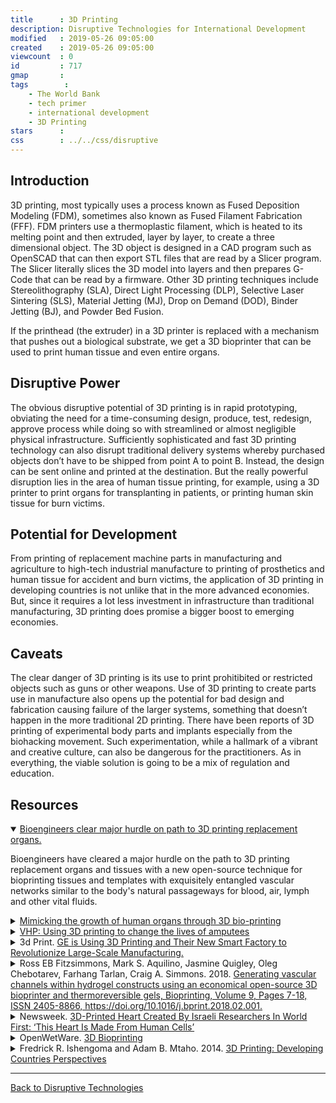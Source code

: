 ```yaml
---
title      : 3D Printing
description: Disruptive Technologies for International Development
modified   : 2019-05-26 09:05:00
created    : 2019-05-26 09:05:00
viewcount  : 0
id         : 717
gmap       : 
tags        :
    - The World Bank
    - tech primer
    - international development
    - 3D Printing
stars      : 
css        : ../../css/disruptive
---
```


## Introduction

3D printing, most typically uses a process known as Fused Deposition Modeling (FDM), sometimes also known as Fused Filament Fabrication (FFF). FDM printers use a thermoplastic filament, which is heated to its melting point and then extruded, layer by layer, to create a three dimensional object. The 3D object is designed in a CAD program such as OpenSCAD that can then export STL files that are read by a Slicer program. The Slicer literally slices the 3D model into layers and then prepares G-Code that can be read by a firmware. Other 3D printing techniques include Stereolithography (SLA), Direct Light Processing (DLP), Selective Laser Sintering (SLS), Material Jetting (MJ), Drop on Demand (DOD), Binder Jetting (BJ), and Powder Bed Fusion.

If the printhead (the extruder) in a 3D printer is replaced with a mechanism that pushes out a biological substrate, we get a 3D bioprinter that can be used to print human tissue and even entire organs.

## Disruptive Power

The obvious disruptive potential of 3D printing is in rapid prototyping, obviating the need for a time-consuming design, produce, test, redesign, approve process while doing so with streamlined or almost negligible physical infrastructure. Sufficiently sophisticated and fast 3D printing technology can also disrupt traditional delivery systems whereby purchased objects don’t have to be shipped from point A to point B. Instead, the design can be sent online and printed at the destination. But the really powerful disruption lies in the area of human tissue printing, for example, using a 3D printer to print organs for transplanting in patients, or printing human skin tissue for burn victims.

## Potential for Development

From printing of replacement machine parts in manufacturing and agriculture to high-tech industrial manufacture to printing of prosthetics and human tissue for accident and burn victims, the application of 3D printing in developing countries is not unlike that in the more advanced economies. But, since it requires a lot less investment in infrastructure than traditional manufacturing, 3D printing does promise a bigger boost to emerging economies.

## Caveats

The clear danger of 3D printing is its use to print prohitibited or restricted objects such as guns or other weapons. Use of 3D printing to create parts use in manufacture also opens up the potential for bad design and fabrication causing failure of the larger systems, something that doesn’t happen in the more traditional 2D printing. There have been reports of 3D printing of experimental body parts and implants especially from the biohacking movement. Such experimentation, while a hallmark of a vibrant and creative culture, can also be dangerous for the practitioners. As in everything, the viable solution is going to be a mix of regulation and education.

## Resources

<details class="video" open>
    <summary><a href="https://www.youtube.com/watch?v=GqJYMgAcc0Q" target="_blank">Bioengineers clear major hurdle on path to 3D printing replacement organs.</a></summary>
    <p>Bioengineers have cleared a major hurdle on the path to 3D printing replacement organs and tissues with a new open-source technique for bioprinting tissues and templates with exquisitely entangled vascular networks similar to the body's natural passageways for blood, air, lymph and other vital fluids.</p>
</details>

<details class="video">
    <summary><a href="https://www.youtube.com/watch?v=SDV0thJFnpQ" target="_blank">Mimicking the growth of human organs through 3D bio-printing</a></summary>
    <p>If you need a heart or liver or lung transplant, imagine if you could simply 3D-print the necessary new organ instead of having to wait for a donor. That may still be decades away, but Adam Feinberg – an Associate Professor at Carnegie Mellon – explains the steps his lab is taking to bring this vision from science fiction towards clinical reality.</p>
</details>

<details class="text">
    <summary><a href="https://ultimaker.com/en/stories/39258-vhp-using-3d-printing-to-change-the-lives-of-amputees" target="_blank">VHP: Using 3D printing to change the lives of amputees</a></summary>
    <p>3D printing is gaining ground in the medical field. The Victoria Hand Project (VHP) is using the technology to develop ground-breaking prosthetics for people in developing countries – improving their lives significantly. Recently, the project has been selected as one of the top ten finalists of the <a href="https://impactchallenge.withgoogle.com/canada2017" target="_blank">Google.org Impact Challenge in Canada</a>, a competition created to find and fund the most innovative nonprofits. Here’s more about VHP's work, challenges, and the individuals benefitting from their efforts.</p>
</details>

<details class="text">
    <summary>3d Print. <a href="https://3dprint.com/127906/ge-smart-factory/" target="_blank">GE is Using 3D Printing and Their New Smart Factory to Revolutionize Large-Scale Manufacturing.</a></summary>
    <p>GE has just opened the first of what they expect to be many “Multi-Modal” facilities in Chakan, India that they believe will completely revolutionize how their products are manufactured. … It all started with a fuel nozzle, a component that is ubiquitous to any engine that runs on liquid fuels. The fuel nozzle is the engine part that sprays fuel into the engine, where it is burned and causes the entire device to run. Needless to say, a fuel nozzle needs to be durable, and the geometry of the nozzle itself needs to be exacting so the correct amount of fuel is released at the correct rate. And most importantly it needs to be able to really take a lot of heat, on average about 3000ºF worth of it. Because of its importance, and complexity, the fuel nozzle in a GE jet engine became the ideal component to be redesigned and manufactured using 3D printing technology. … The result is a single part that completely replicates all of the twists, turns and interior chambers that the old fuel nozzle needed to have fabricated using multiple parts that would need to be welded and assembled. Instead, the new fuel nozzle was manufactured using a direct metal laser melting 3D printing process that turns thin layers of metal powders into fully-solid metal parts. Not only is it a single part, but it is 25% lighter and a remarkable five times stronger than its traditionally manufactured predecessor. As part of GE’s next generation LEAP engine, the fuel nozzle ended up saving about $3 million per aircraft, per year for any airline flying a plane equipped with one.</p>
</details>

<details class="text">
    <summary>Ross EB Fitzsimmons, Mark S. Aquilino, Jasmine Quigley, Oleg Chebotarev, Farhang Tarlan, Craig A. Simmons. 2018. <a href="https://www.sciencedirect.com/science/article/pii/S2405886617300167" target="_blank">Generating vascular channels within hydrogel constructs using an economical open-source 3D bioprinter and thermoreversible gels, Bioprinting, Volume 9, Pages 7-18, ISSN 2405-8866, https://doi.org/10.1016/j.bprint.2018.02.001.</a></summary>
    <p>The advent of 3D bioprinting offers new opportunities to create complex vascular structures within engineered tissues. However, the most suitable sacrificial material for producing branching vascular conduits within hydrogel-based constructs has not yet been resolved. Here, we assess two leading contenders, gelatin and Pluronic F-127, for a number of characteristics relevant to their use as sacrificial materials (printed filament diameter and its variability, toxicity, rheological properties, and compressive moduli). To aid in our assessment and help accelerate the adoption of 3D bioprinting by the biomedical field, we custom-built an inexpensive (< $3000 CAD) 3D bioprinter. This open-source 3D printer was designed to be fabricated in a modular manner with 3D printed/laser-cut components and off-the-shelf electronics to allow for easy assembly, iterative improvements, and customization by future adopters of the design. We found Pluronic F-127 to produce filaments with higher spatial resolution, greater uniformity, and greater elastic modulus than gelatin filaments, and with low toxicity despite being a surfactant, making it particularly suitable for engineering smaller vascular conduits. Notably, the addition of hyaluronan to gelatin increased its viscosity to achieve filament resolutions and print uniformity approaching that with Pluronic F-127. Gelatin-hyaluronan was also more resistant to plastic deformation than Pluronic F-127, and therefore may be advantageous in situations in which the sacrificial material provides structural support. We expect that this work to establish an economical 3D bioprinter and assess sacrificial materials will assist the ongoing development of vascularized tissues and will help accelerate the widespread adoption 3D bioprinting to create engineered tissues.</p>
</details>

<details class="text">
    <summary>Newsweek. <a href="https://www.newsweek.com/3d-printed-heart-human-tissue-world-first-1398925" target="_blank">3D-Printed Heart Created By Israeli Researchers In World First: ‘This Heart Is Made From Human Cells’</a></summary>
    <p>Israeli researchers have created what they say is the world's first 3D-printed heart, made using cells and biological material from a human patient. According to a paper published in the journal Advanced Science, the miniature organ includes blood vessels, in what the team from Tel Aviv University (TAU) are hailing as a significant step forward for the field of regenerative medicine. "This is the first time anyone anywhere has successfully engineered and printed an entire heart replete with cells, blood vessels, ventricles and chambers," Tal Dvir, lead author of the study from TAU, said in a statement.</p>
</details>

<details class="text">
    <summary>OpenWetWare. <a href="https://openwetware.org/wiki/3D_Bioprinting" target="_blank">3D Bioprinting</a></summary>
    <p>The tissue engineering field has emerged as a solution to the shortages of organ and transplantation needs. As of present, there are approximately 121,142 people in the United States awaiting an organ transplant and only 30,975 transplants were performed in 2015. The amount of people on the transplant waiting list has grown rapidly since 1991 and has greatly outpaced the amount of transplants being performed. This has provided incentive for researchers to develop methods of creating artificial organs. The traditional approach to create functioning 3D tissue is to seed cells onto biopolymer scaffolds designed to direct cell proliferation and differentiation. However, there are many challenges such as limited biopolymer availability and difficult methods for seeding of various cell types. This approach has often failed to provide an efficient transportation system of growth media including oxygen, nutrients, growth factors, and water, all of which are required for the generation of thick, viable tissues or organs. Recent advances in the field have made these challenges possible by way of additive manufacturing, also known as three-dimensional bioprinting (3D bioprinting).</p>
</details>

<details class="text">
    <summary>Fredrick R. Ishengoma and Adam B. Mtaho. 2014. <a href="https://arxiv.org/pdf/1410.5349.pdf" target="_blank">3D Printing: Developing Countries Perspectives</a></summary>
    <p>For the past decade, 3D printing (3DP) has become popular due to availability of low-cost 3D printers such as RepRap and Fab@Home; and better software, which offers a broad range of manufacturing platform that enables users to create customizable products. 3DP offers everybody with the power to convert a digital design into a three dimensional physical object. While the application of 3DP in developing countries is still at an early stage, the technology application promises vast solutions to existing problems. This paper presents a critical review of the current state of art of 3DP with a particular focus on developing countries. Moreover, it discusses the challenges, opportunities and future insights of 3DP in developing countries. This paper will serve as a basis for discussion and further research on this area.</p>
</details>

----

[Back to Disruptive Technologies](/Disruptive-Technologies)